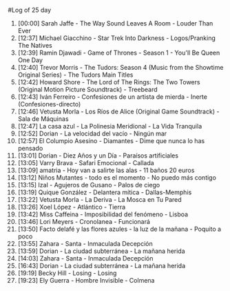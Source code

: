 #Log of 25 day

1. [00:00] Sarah Jaffe - The Way Sound Leaves A Room - Louder Than Ever
1. [12:37] Michael Giacchino - Star Trek Into Darkness - Logos/Pranking The Natives
1. [12:39] Ramin Djawadi - Game of Thrones - Season 1 - You'll Be Queen One Day
1. [12:40] Trevor Morris - The Tudors: Season 4 (Music from the Showtime Original Series) - The Tudors Main Titles
1. [12:42] Howard Shore - The Lord of The Rings: The Two Towers (Original Motion Picture Soundtrack) - Treebeard
1. [12:43] Iván Ferreiro - Confesiones de un artista de mierda - Inerte (Confesiones-directo)
1. [12:46] Vetusta Morla - Los Ríos de Alice (Original Game Soundtrack) - Sala de Máquinas
1. [12:47] La casa azul - La Polinesia Meridional - La Vida Tranquila
1. [12:52] Dorian - La velocidad del vacío - Ningún mar
1. [12:57] El Columpio Asesino - Diamantes - Dime que nunca lo has pensado
1. [13:01] Dorian - Diez Años y un Día - Paraísos artificiales
1. [13:05] Varry Brava - Safari Emocional - Callada
1. [13:09] amatria - Hoy van a salirte las alas - 11 baños 20 euros
1. [13:12] Niños Mutantes - todo es el momento - No puedo más contigo
1. [13:15] Izal - Agujeros de Gusano - Palos de ciego
1. [13:19] Quique González - Delantera mítica - Dallas-Memphis
1. [13:22] Vetusta Morla - La Deriva - La Mosca en Tu Pared
1. [13:26] Xoel López - Atlántico - Tierra
1. [13:42] Miss Caffeina - Imposibilidad del fenómeno - Lisboa
1. [13:46] Lori Meyers - Cronolanea - Funcionará
1. [13:50] Facto delafé y las flores azules - la luz de la mañana - Poquito a poco
1. [13:55] Zahara - Santa - Inmaculada Decepción
1. [13:59] Dorian - La ciudad subterránea - La mañana herida
1. [14:03] Zahara - Santa - Inmaculada Decepción
1. [16:43] Dorian - La ciudad subterránea - La mañana herida
1. [19:19] Becky Hill - Losing - Losing
1. [19:23] Ely Guerra - Hombre Invisible - Colmena
